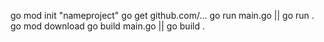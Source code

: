 go mod init "nameproject"
go get github.com/...
go run main.go || go run .
go mod download
go build main.go || go build .